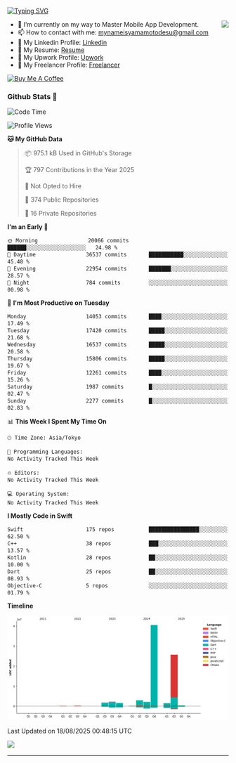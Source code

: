 
[![Typing SVG](https://readme-typing-svg.demolab.com/?lines=Thank+You+For+Visiting!!;You+Are+Welcome✨;I+am+Kyo+Yamamoto;Mobile+Developer)](https://git.io/typing-svg)
<p>
<img align="right" src="https://media.giphy.com/media/26ufdb3cYKwbRtYVW/giphy.gif" style="max-width:100%;" height="150px">

- 🌱 I’m currently on my way to Master Mobile App Development.
- 📫 How to contact with me: mynameisyamamotodesu@gmail.com
- 🔗 My Linkedin Profile: [Linkedin](https://www.linkedin.com/in/kyo-yamamoto-a2ab50239)
- 🔗 My Resume: [Resume](https://www.kickresume.com/cv/rNok4e/)
- 🔗 My Upwork Profile: [Upwork](https://www.upwork.com/freelancers/~01aa9115102bb4af25)
- 🔗 My Freelancer Profile: [Freelancer](https://www.freelancer.com/u/yamamotodesu)

<a href="https://www.buymeacoffee.com/kyoyamamoto" target="_blank"><img src="https://cdn.buymeacoffee.com/buttons/default-orange.png" alt="Buy Me A Coffee" height="41" width="174"></a>

### Github Stats 🥇 
<!--START_SECTION:waka-->
![Code Time](http://img.shields.io/badge/Code%20Time-1%2C125%20hrs%2055%20mins-blue)

![Profile Views](http://img.shields.io/badge/Profile%20Views-8-blue)

**🐱 My GitHub Data** 

> 📦 975.1 kB Used in GitHub's Storage 
 > 
> 🏆 797 Contributions in the Year 2025
 > 
> 🚫 Not Opted to Hire
 > 
> 📜 374 Public Repositories 
 > 
> 🔑 16 Private Repositories 
 > 
**I'm an Early 🐤** 

```text
🌞 Morning                20066 commits       ██████░░░░░░░░░░░░░░░░░░░   24.98 % 
🌆 Daytime                36537 commits       ███████████░░░░░░░░░░░░░░   45.48 % 
🌃 Evening                22954 commits       ███████░░░░░░░░░░░░░░░░░░   28.57 % 
🌙 Night                  784 commits         ░░░░░░░░░░░░░░░░░░░░░░░░░   00.98 % 
```
📅 **I'm Most Productive on Tuesday** 

```text
Monday                   14053 commits       ████░░░░░░░░░░░░░░░░░░░░░   17.49 % 
Tuesday                  17420 commits       █████░░░░░░░░░░░░░░░░░░░░   21.68 % 
Wednesday                16537 commits       █████░░░░░░░░░░░░░░░░░░░░   20.58 % 
Thursday                 15806 commits       █████░░░░░░░░░░░░░░░░░░░░   19.67 % 
Friday                   12261 commits       ████░░░░░░░░░░░░░░░░░░░░░   15.26 % 
Saturday                 1987 commits        █░░░░░░░░░░░░░░░░░░░░░░░░   02.47 % 
Sunday                   2277 commits        █░░░░░░░░░░░░░░░░░░░░░░░░   02.83 % 
```


📊 **This Week I Spent My Time On** 

```text
🕑︎ Time Zone: Asia/Tokyo

💬 Programming Languages: 
No Activity Tracked This Week

🔥 Editors: 
No Activity Tracked This Week

💻 Operating System: 
No Activity Tracked This Week
```

**I Mostly Code in Swift** 

```text
Swift                    175 repos           ████████████████░░░░░░░░░   62.50 % 
C++                      38 repos            ███░░░░░░░░░░░░░░░░░░░░░░   13.57 % 
Kotlin                   28 repos            ██░░░░░░░░░░░░░░░░░░░░░░░   10.00 % 
Dart                     25 repos            ██░░░░░░░░░░░░░░░░░░░░░░░   08.93 % 
Objective-C              5 repos             ░░░░░░░░░░░░░░░░░░░░░░░░░   01.79 % 
```



**Timeline**

![Lines of Code chart](https://raw.githubusercontent.com/YamamotoDesu/YamamotoDesu/main/assets/bar_graph.png)


 Last Updated on 18/08/2025 00:48:15 UTC
<!--END_SECTION:waka-->

![](https://github-profile-summary-cards.vercel.app/api/cards/profile-details?username=YamamotoDesu&theme=vue)

----
